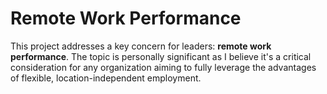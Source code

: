 # Remote Work Performance

This project addresses a key concern for leaders: **remote work performance**. The topic is personally significant as I believe it's a critical consideration for any organization aiming to fully leverage the advantages of flexible, location-independent employment.

